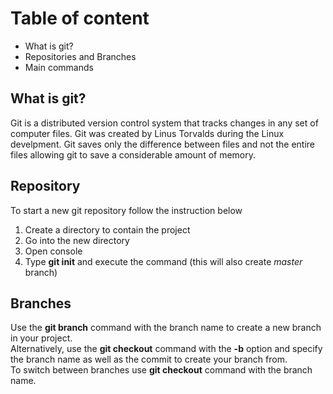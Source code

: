 # Table of content
* What is git?
* Repositories and Branches
* Main commands

## What is git?
Git is a distributed version control system that tracks changes in any set of computer files. Git was created by Linus Torvalds during the Linux develpment. Git saves only the difference between files and not the entire files allowing git to save a considerable amount of memory.

## Repository
To start a new git repository follow the instruction below
1. Create a directory to contain the project
2. Go into the new directory
3. Open console
4. Type **git init** and execute the command (this will also create _master_ branch)

## Branches
Use the **git branch** command with the branch name to create a new branch in your project.   
Alternatively, use the **git checkout** command with the __-b__ option and specify the branch name as well as the commit to create your branch from.  
To switch between branches use **git checkout** command with the branch name.

